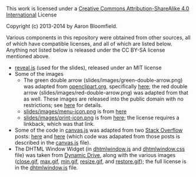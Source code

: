 This work is licensed under a [Creative Commons Attribution-ShareAlike
4.0 International](http://creativecommons.org/licenses/by-sa/4.0/)
License

Copyright (c) 2013-2014 by Aaron Bloomfield.

Various components in this repository were obtained from other
sources, all of which have compatible licenses, and all of which are
listed below.  Anything not listed below is released under the CC
BY-SA license mentioned above.

- [reveal.js](https://github.com/hakimel/reveal.js/) (used for the
  slides), released under an MIT license
- Some of the images
  - The green double arrow (slides/images/green-double-arrow.png) was
    adapted from [openclipart.org](http://openclipart.org),
    specifically
    [here](http://openclipart.org/detail/3677/arrow-left-right-by-torfnase);
    the red double arrow (slides/images/red-double-arrow.png) was
    adapted from that as well.  These images are released into the
    public domain with no restrictions; see
    [here](http://openclipart.org/share) for details.
  - [slides/images/menu-icon.png](slides/images/menu-icon.png) is from
    [here](http://androgeek.com/wp-content/uploads/2010/03/android-free-menu-icon-set.png)
  - [slides/images/print-icon.png](slides/images/print-icon.png) is from
    [here](http://www.iconarchive.com/show/icons8-metro-style-icons-by-visualpharm/Very-Basic-Print-icon.html);
    the license requires a linkback, which was that link.
- Some of the code in [canvas.js](slides/js/canvas.js) was adapted from
  two [Stack Overflow](http://stackoverflow.com/) posts:
  [here](http://stackoverflow.com/questions/2368784/draw-by-mouse-with-html5-canvas)
  and
  [here](http://stackoverflow.com/questions/4037212/html-canvas-full-screen)
  (which code was adapated from those posts is described in the
  [canvas.js](slides/js/canvas.js) file).
- The DHTML Window Widget (in
  [dhtmlwindow.js](slides/js/dhtmlwindow.js) and
  [dhtmlwindow.css](slides/css/dhtmlwindow.css) file) was taken from
  [Dynamic Drive](http://www.dynamicdrive.com), along with the various images
  ([close.gif](slides/images/close.gif),
  [max.gif](slides/images/max.gif), [min.gif](slides/images/min.gif),
  [resize.gif](slides/images/resize.gif), and
  [restore.gif](slides/images/restore.gif)); the full license is in
  the [dhtmlwindow.js](slides/js/dhtmlwindow.js) file.
